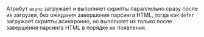 Атрибут `async` загружает и выполняет скрипты параллельно сразу после их загрузки, без ожидания завершения парсинга HTML, тогда как `defer` загружает скрипты асинхронно, но выполняет их только после завершения парсинга HTML в порядке их появления.